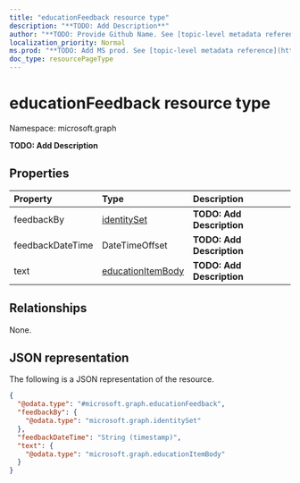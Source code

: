```yaml
---
title: "educationFeedback resource type"
description: "**TODO: Add Description**"
author: "**TODO: Provide Github Name. See [topic-level metadata reference](https://msgo.azurewebsites.net/add/document/guidelines/metadata.html#topic-level-metadata)**"
localization_priority: Normal
ms.prod: "**TODO: Add MS prod. See [topic-level metadata reference](https://msgo.azurewebsites.net/add/document/guidelines/metadata.html#topic-level-metadata)**"
doc_type: resourcePageType
---
```


# educationFeedback resource type

Namespace: microsoft.graph



**TODO: Add Description**

## Properties
|Property|Type|Description|
|:---|:---|:---|
|feedbackBy|[identitySet](../resources/identityset.md)|**TODO: Add Description**|
|feedbackDateTime|DateTimeOffset|**TODO: Add Description**|
|text|[educationItemBody](../resources/educationitembody.md)|**TODO: Add Description**|

## Relationships
None.

## JSON representation
The following is a JSON representation of the resource.
<!-- {
  "blockType": "resource",
  "@odata.type": "microsoft.graph.educationFeedback"
}
-->
``` json
{
  "@odata.type": "#microsoft.graph.educationFeedback",
  "feedbackBy": {
    "@odata.type": "microsoft.graph.identitySet"
  },
  "feedbackDateTime": "String (timestamp)",
  "text": {
    "@odata.type": "microsoft.graph.educationItemBody"
  }
}
```

